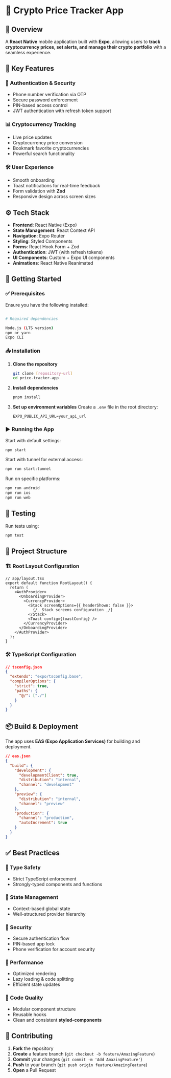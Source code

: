 # 🚀 Crypto Price Tracker App

## 📌 Overview

A **React Native** mobile application built with **Expo**, allowing users to **track cryptocurrency prices, set alerts, and manage their crypto portfolio** with a seamless experience.

## 🔑 Key Features

### 🔐 Authentication & Security

- Phone number verification via OTP
- Secure password enforcement
- PIN-based access control
- JWT authentication with refresh token support

### 📊 Cryptocurrency Tracking

- Live price updates
- Cryptocurrency price conversion
- Bookmark favorite cryptocurrencies
- Powerful search functionality

### 🛠️ User Experience

- Smooth onboarding
- Toast notifications for real-time feedback
- Form validation with **Zod**
- Responsive design across screen sizes

## ⚙️ Tech Stack

- **Frontend**: React Native (Expo)
- **State Management**: React Context API
- **Navigation**: Expo Router
- **Styling**: Styled Components
- **Forms**: React Hook Form + Zod
- **Authentication**: JWT (with refresh tokens)
- **UI Components**: Custom + Expo UI components
- **Animations**: React Native Reanimated

## 🚀 Getting Started

### ✅ Prerequisites

Ensure you have the following installed:

```bash

# Required dependencies

Node.js (LTS version)
npm or yarn
Expo CLI
```

### 📥 Installation

1. **Clone the repository**

   ```bash
   git clone [repository-url]
   cd price-tracker-app
   ```

2. **Install dependencies**

   ```bash
   pnpm install
   ```

3. **Set up environment variables**
   Create a `.env` file in the root directory:
   ```
   EXPO_PUBLIC_API_URL=your_api_url
   ```

### ▶️ Running the App

Start with default settings:

```bash
npm start
```

Start with tunnel for external access:

```bash
npm run start:tunnel
```

Run on specific platforms:

```bash
npm run android
npm run ios
npm run web
```

## 🧪 Testing

Run tests using:

```bash
npm test
```

## 📂 Project Structure

### 🏗 Root Layout Configuration

```tsx
// app/layout.tsx
export default function RootLayout() {
  return (
    <AuthProvider>
      <OnboardingProvider>
        <CurrencyProvider>
          <Stack screenOptions={{ headerShown: false }}>
            {/_ Stack screens configuration _/}
          </Stack>
          <Toast config={toastConfig} />
        </CurrencyProvider>
      </OnboardingProvider>
    </AuthProvider>
  );
}
```

### 🛠 TypeScript Configuration

```json
// tsconfig.json
{
  "extends": "expo/tsconfig.base",
  "compilerOptions": {
    "strict": true,
    "paths": {
      "@/": ["./"]
    }
  }
}
```

## 📦 Build & Deployment

The app uses **EAS (Expo Application Services)** for building and deployment.

```json
// eas.json
{
  "build": {
    "development": {
      "developmentClient": true,
      "distribution": "internal",
      "channel": "development"
    },
    "preview": {
      "distribution": "internal",
      "channel": "preview"
    },
    "production": {
      "channel": "production",
      "autoIncrement": true
    }
  }
}
```

## ✅ Best Practices

### 🔹 Type Safety

- Strict TypeScript enforcement
- Strongly-typed components and functions

### 🔹 State Management

- Context-based global state
- Well-structured provider hierarchy

### 🔹 Security

- Secure authentication flow
- PIN-based app lock
- Phone verification for account security

### 🔹 Performance

- Optimized rendering
- Lazy loading & code splitting
- Efficient state updates

### 🔹 Code Quality

- Modular component structure
- Reusable hooks
- Clean and consistent **styled-components**

## 🤝 Contributing

1. **Fork** the repository
2. **Create** a feature branch (`git checkout -b feature/AmazingFeature`)
3. **Commit** your changes (`git commit -m 'Add AmazingFeature'`)
4. **Push** to your branch (`git push origin feature/AmazingFeature`)
5. **Open** a Pull Request
